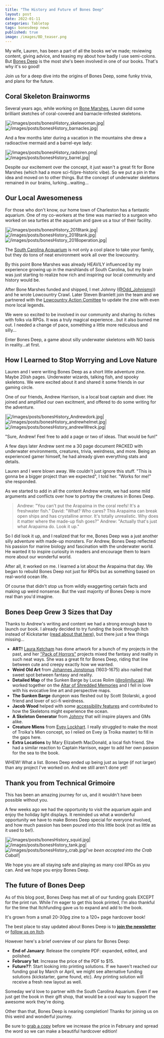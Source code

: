 ```yaml
---
title: "The History and Future of Bones Deep"
layout: post
date: 2022-01-11
categories: Tabletop
tags: bonesdeep news
published: true
image: /images/BD_teaser.png
---
```


My wife, Lauren, has been a part of all the books we've made; reviewing content, giving advice, and teasing my about how badly I use semi-colons. But [Bones Deep](https://davidschirduan.itch.io/bones-deep) is the most she's been involved in one of our books. That's why it's so good! 

Join us for a deep dive into the origins of Bones Deep, some funky trivia, and plans for the future.

## Coral Skeleton Brainworms

Several years ago, while working on [Bone Marshes](/bone-marshes), Lauren did some brilliant sketches of coral-covered and barnacle-infested skeletons.

|![/images/posts/bonesHistory_skelewoman.jpg](/images/posts/bonesHistory_skelewoman.jpg)|![/images/posts/bonesHistory_barnacles.jpg](/images/posts/bonesHistory_barnacles.jpg)|

And a few months later during a vacation in the mountains she drew a radioactive mermaid and a barrel-eye lady:

|![/images/posts/bonesHistory_radsiren.png](/images/posts/bonesHistory_radsiren.png)|![/images/posts/bonesHistory_barrel.jpg](/images/posts/bonesHistory_barrel.jpg)|

Despite our excitement over the concept, it just wasn't a great fit for Bone Marshes (which had a more sci-fi/pre-historic vibe). So we put a pin in the idea and moved on to other things. But the concept of underwater skeletons remained in our brains, lurking...waiting...

## Our Local Awesomeness 

For those who don't know, our home town of Charleston has a fantastic aquarium. One of my co-workers at the time was married to a surgeon who worked on sea turtles at the aquarium and gave us a tour of their facility.

|![/images/posts/bonesHistory_2018tank.jpg](/images/posts/bonesHistory_2018tank.jpg)|![/images/posts/bonesHistory_2018tank.jpg](/images/posts/bonesHistory_2018tank.jpg)|![/images/posts/bonesHistory_2018operation.jpg](/images/posts/bonesHistory_2018operation.jpg)|

The [South Carolina Acquarium](https://scaquarium.org/) is not only a cool place to take your family, but they do tons of neat environment work all over the lowcountry.

By this point Bone Marshes was already HEAVILY influenced by my experience growing up in the marshlands of South Carolina, but my brain was just starting to realize how rich and inspiring our local community and history would be.

After Bone Marshes funded and shipped, I met Johnny ([@Odd_Johnisms](https://twitter.com/Odd_Johnisms))) and he wrote Lowcountry Crawl. Later Steven Bramlett join the team and we partnered with the [Lowcountry Action Comittee](https://www.lctakesaction.com/) to update the zine with even more local legends.

We were so excited to be involved in our community and sharing its riches with folks via RPGs. It was a truly magical experience...but it also burned me out. I needed a change of pace, something a little more rediculous and silly...

Enter Bones Deep, a game about silly underwater skeletons with NO basis in reality...at first.

## How I Learned to Stop Worrying and Love Nature

Lauren and I were writing Bones Deep as a short little adventure zine. Maybe 20ish pages. Underwater wizards, talking fish, and spooky skeletons. We were excited about it and shared it some friends in our gaming circle.

One of our friends, Andrew Harrison, is a local boat captain and diver. He joined and amplified our own excitment, and offered to do some writing for the adventure. 

|![/images/posts/bonesHistory_Andrewdork.jpg](/images/posts/bonesHistory_Andrewdork.jpg)|![/images/posts/bonesHistory_andrewhelmet.jpg](/images/posts/bonesHistory_andrewhelmet.jpg)|![/images/posts/bonesHistory_andrewWreck.jpg](/images/posts/bonesHistory_andrewWreck.jpg)|

"Sure, Andrew! Feel free to add a page or two of ideas. That would be fun!"

A few days later Andrew sent me a 30 page document PACKED with underwater environments, creatures, trivia, weirdness, and more. Being an experienced gamer himself, he had already given everything stats and details.

Lauren and I were blown away. We couldn't just ignore this stuff. "This is gonna be a bigger project than we expected", I told her. "Works for me!" she responded.

As we started to add in all the content Andrew wrote, we had some mild arguments and conflicts over how to portray the creatures in Bones Deep.

> Andrew: "You can't put the Arapaima in the coral reefs! It's a freshwater fish."
> David: "What? Who cares? This Arapaima can break open ships and has crystalline armor. It's totally unrealistic. Why does it matter where the made-up fish goes?"
> Andrew: "Actually that's just what Arapaima do. Look it up."

So I did look it up, and I realized that for me, Bones Deep was a just another silly adventure with made-up monsters. For Andrew, Bones Deep reflected his passion for marine biology and fascination with the underwater world. He wanted it to inspire curiosity in readers and encourage them to learn more about our wonderful world.

After all, it worked on me. I learned a lot about the Arapaima that day. We began to rebuild Bones Deep not just for RPGs but as something based on real-world ocean life.

Of course that didn't stop us from wildly exaggerting certain facts and making up weird nonsense. But the vast majority of Bones Deep is more real than you'd imagine.
## Bones Deep Grew 3 Sizes that Day

Thanks to Andrew's writing and content we had a strong enough base to launch our book. I already decided to try funding the book through Itch instead of Kickstarter ([read about that here](/david/2021/11/JalopyItchGdocs)), but there just a few things missing...

- **ART!** [Laura Ketcham](https://twitter.com/ketchaml) has done artwork for a bunch of my projects in the past, and her ["Pack of Horrors"](https://www.ketchamillustration.com/pack-of-horrors) projects mixed the fantasy and reality in such neat ways. She was a great fit for Bones Deep, riding that line between cute and creepy exactly how we wanted.
- **Weird Old Art** from [Johannes Jonstonus](https://en.wikipedia.org/wiki/John_Jonston) (1603-1675) also nailed that sweet spot between fantasy and reality.
- **Detailed Map** of the Sunken Barge by Lucas Rolim ([@rolimllucas](https://twitter.com/rolimllucas)). We worked together on the [Altar of Shredded Memories](https://davidschirduan.itch.io/altar-of-shredded-memories) and I fell in love with his evocative line art and perspective maps.
- **The Sunken Barge** dungeon was fleshed out by Scott Stolarski, a good friend and lover of sci-fi weirdness.
- **Jacob Wood** helped with some [accessibility features](http://www.accessiblegames.biz/) and contributed to how the Skeletons might experience the ocean.
- **A Skeleton Generator** from [Johnny](https://twitter.com/Odd_Johnisms) that will inspire players and GMs alike.
- **Creature Miens** from [Evey Lockhart](https://twitter.com/filthgnome). I really struggled to make the most of Troika's Mien concept, so I relied on Evey (a Troika master) to fill in the gaps here.
- **Extra Locations** by Mary Elizabeth MacDonald, a local fish friend. She had a similar reaction to Captain Harrison, eager to add her own passion for the sea to the book.

WHEW! What  a list. Bones Deep ended up being just as large (if not larger) than any project I've worked on. And we still aren't done yet!

## Thank you from Technical Grimoire

This has been an amazing journey for us, and it wouldn't have been possible without you. 

A few weeks ago we had the opportunity to visit the aquarium again and enjoy the holiday light displays. It reminded us what a wonderful opportunity we have to make Bones Deep special for everyone involved, and how much passion has been poured into this little book (not as little as it used to be!).

|![/images/posts/bonesHistory_squid.jpg](/images/posts/bonesHistory_squid.jpg)|![/images/posts/bonesHistory_tank.jpg](/images/posts/bonesHistory_tank.jpg)|![/images/posts/bonesHistory_crab.jpg](/images/posts/bonesHistory_crab.jpg)*I've been accepted into the Crab Cabal!*|

We hope you are all staying safe and playing as many cool RPGs as you can. And we hope you enjoy Bones Deep.

## The future of Bones Deep

As of this blog post, Bones Deep has met all of our funding goals EXCEPT for the print run. While I'm eager to get this book printed, I'm also thankful for the time that Itchfunding gave us to expand and add to the book.

It's grown from a small 20-30pg zine to a 120+ page hardcover book! 

The best place to stay updated about Bones Deep is to [**join the newsletter**](https://tinyletter.com/davidschirduan/subscribe) or [follow us on Itch](https://davidschirduan.itch.io/bones-deep).

However here's a brief overview of our plans for Bones Deep:

 - **End of January**: Release the complete PDF: expanded, edited, and polished.
 - **February 1st**: Increase the price of the PDF to $15.
 - **Future??**: Start looking into printing solutions. If we haven't reached our funding goal by March or April, we might see alternative funding solutions (kickstarter, game found, etc). Any printing solution will receive a fresh new layout as well.

Someday we'd love to partner with the South Carolina Aquarium. Even if we just get the book in their gift shop, that would be a cool way to support the awesome work they're doing.

Other than that, Bones Deep is nearing completion! Thanks for joining us on this weird and wonderful journey. 

Be sure to [grab a copy](https://davidschirduan.itch.io/bones-deep) before we increase the price in February and spread the word so we can make a beautiful hardcover edition!